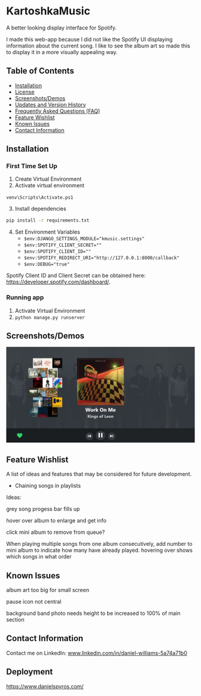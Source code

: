 # KartoshkaMusic

A better looking display interface for Spotify.

I made this web-app because I did not like the Spotify UI displaying information about the current song. I like to see the album art so made this to display it in a more visually appealing way.

## Table of Contents

- [Installation](#installation)
- [License](#license)
- [Screenshots/Demos](#screenshots-demos)
- [Updates and Version History](#updates-and-version-history)
- [Frequently Asked Questions (FAQ)](#frequently-asked-questions)
- [Feature Wishlist](#feature-wishlist)
- [Known Issues](#known-issues)
- [Contact Information](#contact-information)


## Installation

### First Time Set Up
1. Create Virtual Environment
2. Activate virtual environment

`venv\Scripts\Activate.ps1` 

3. Install dependencies

```bash
pip install -r requirements.txt
```

4. Set Environment Variables
    - `$env:DJANGO_SETTINGS_MODULE="kmusic.settings"`
    - `$env:SPOTIFY_CLIENT_SECRET=""`
    - `$env:SPOTIFY_CLIENT_ID=""`
    - `$env:SPOTIFY_REDIRECT_URI="http://127.0.0.1:8000/callback" `
    - `$env:DEBUG="true"`

Spotify Client ID and Client Secret can be obtained here: https://developer.spotify.com/dashboard/.

### Running app
1. Activate Virtual Environment
2. ```python manage.py runserver```

## Screenshots/Demos

![Image](/images/kartoshka_music.jpeg)

## Feature Wishlist

A list of ideas and features that may be considered for future development.

- Chaining songs in playlists

Ideas:

grey song progess bar fills up

hover over album to enlarge and get info

click mini album to remove from queue?

When playing multiple songs from one album consecutively, add number to mini album to indicate how many have already played. hovering over shows which songs in what order

## Known Issues
album art too big for small screen

pause icon not central

background band photo needs height to be increased to 100% of main section

## Contact Information
Contact me on LinkedIn: www.linkedin.com/in/daniel-williams-5a74a71b0

## Deployment

https://www.danielspyros.com/
